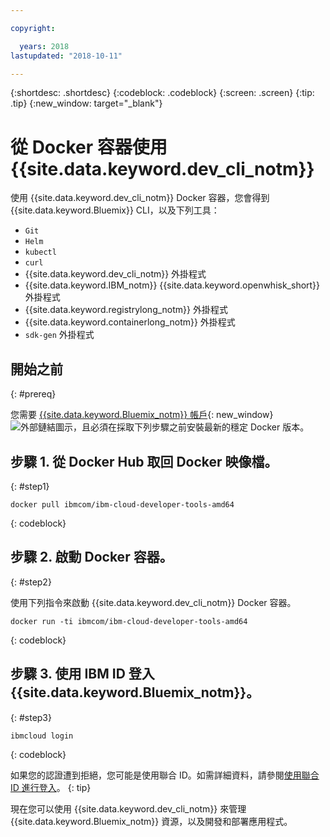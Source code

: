 ```yaml
---

copyright:

  years: 2018
lastupdated: "2018-10-11"

---
```


{:shortdesc: .shortdesc}
{:codeblock: .codeblock}
{:screen: .screen}
{:tip: .tip}
{:new_window: target="_blank"}

# 從 Docker 容器使用 {{site.data.keyword.dev_cli_notm}}

使用 {{site.data.keyword.dev_cli_notm}} Docker 容器，您會得到 {{site.data.keyword.Bluemix}} CLI，以及下列工具：

* `Git`
* `Helm`
* `kubectl`
* `curl`
* {{site.data.keyword.dev_cli_notm}} 外掛程式
* {{site.data.keyword.IBM_notm}} {{site.data.keyword.openwhisk_short}} 外掛程式
* {{site.data.keyword.registrylong_notm}} 外掛程式
* {{site.data.keyword.containerlong_notm}} 外掛程式
* `sdk-gen` 外掛程式

## 開始之前
{: #prereq}

您需要 [{{site.data.keyword.Bluemix_notm}} 帳戶](https://console.bluemix.net/){: new_window} ![外部鏈結圖示](../../../icons/launch-glyph.svg "外部鏈結圖示")，且必須在採取下列步驟之前安裝最新的穩定 Docker 版本。

## 步驟 1. 從 Docker Hub 取回 Docker 映像檔。
{: #step1}

```
docker pull ibmcom/ibm-cloud-developer-tools-amd64
```
{: codeblock}

## 步驟 2. 啟動 Docker 容器。
{: #step2}

使用下列指令來啟動 {{site.data.keyword.dev_cli_notm}} Docker 容器。

```
docker run -ti ibmcom/ibm-cloud-developer-tools-amd64
```
{: codeblock}

## 步驟 3. 使用 IBM ID 登入 {{site.data.keyword.Bluemix_notm}}。
{: #step3}

```
ibmcloud login
```
{: codeblock}


如果您的認證遭到拒絕，您可能是使用聯合 ID。如需詳細資料，請參閱[使用聯合 ID 進行登入](/docs/iam/login_fedid.html#federated_id)。
{: tip}

現在您可以使用 {{site.data.keyword.dev_cli_notm}} 來管理 {{site.data.keyword.Bluemix_notm}} 資源，以及開發和部署應用程式。
